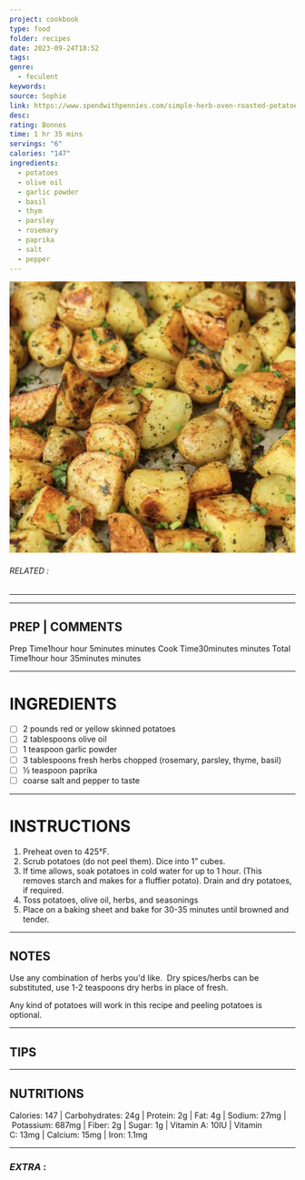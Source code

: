 ```yaml
---
project: cookbook
type: food
folder: recipes
date: 2023-09-24T18:52
tags: 
genre:
  - feculent
keywords: 
source: Sophie
link: https://www.spendwithpennies.com/simple-herb-oven-roasted-potatoes/
desc: 
rating: Bonnes
time: 1 hr 35 mins
servings: "6"
calories: "147"
ingredients:
  - potatoes
  - olive oil
  - garlic powder
  - basil
  - thym
  - parsley
  - rosemary
  - paprika
  - salt
  - pepper
---
```


![IMAGE](image_314.png)

###### *RELATED* : 
---


---
## PREP | COMMENTS

Prep Time1hour hour 5minutes minutes
Cook Time30minutes minutes
Total Time1hour hour 35minutes minutes

---
# INGREDIENTS

- [ ] 2 pounds red or yellow skinned potatoes
- [ ] 2 tablespoons olive oil
- [ ] 1 teaspoon garlic powder
- [ ] 3 tablespoons fresh herbs chopped (rosemary, parsley, thyme, basil)
- [ ] ½ teaspoon paprika
- [ ] coarse salt and pepper to taste

---
# INSTRUCTIONS

1. Preheat oven to 425°F.
2. Scrub potatoes (do not peel them). Dice into 1” cubes.
3. If time allows, soak potatoes in cold water for up to 1 hour. (This removes starch and makes for a fluffier potato). Drain and dry potatoes, if required.
4. Toss potatoes, olive oil, herbs, and seasonings
5. Place on a baking sheet and bake for 30-35 minutes until browned and tender.

---
## NOTES

Use any combination of herbs you'd like.  Dry spices/herbs can be substituted, use 1-2 teaspoons dry herbs in place of fresh.

Any kind of potatoes will work in this recipe and peeling potatoes is optional.

---
## TIPS



---
## NUTRITIONS

Calories: 147 | Carbohydrates: 24g | Protein: 2g | Fat: 4g | Sodium: 27mg | Potassium: 687mg | Fiber: 2g | Sugar: 1g | Vitamin A: 10IU | Vitamin C: 13mg | Calcium: 15mg | Iron: 1.1mg

---
### *EXTRA* :



